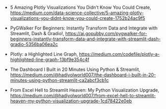 
- 5 Amazing Plotly Visualizations You Didn’t Know You Could Create, 
   https://medium.com/data-science-collective/5-amazing-plotly-visualizations-you-didnt-know-you-could-create-1752b24ac9f5
  
-  PyGWalker For Beginners: Instantly Transform Data and Integrate with Streamlit, Dash & Gradio!, https://ai.gopubby.com/pygwalker-for-beginners-instantly-transform-data-and-integrate-with-streamlit-dash-gradio-5356ba06ea2c
-  Plotly: a Highlighted Line Graph, https://medium.com/codefile/plotly-a-highlighted-line-graph-13bf9e354c4f
-  The Dashboard I Built in 20 Minutes Using Python & Streamlit, https://medium.com/@hadiyolworld007/the-dashboard-i-built-in-20-minutes-using-python-streamlit-ca2abcf3cb1c
-  From Excel Hell to Streamlit Heaven: My Python Visualization Upgrade, https://medium.com/@hadiyolworld007/from-excel-hell-to-streamlit-heaven-my-python-visualization-upgrade-1cd78422e0eb

